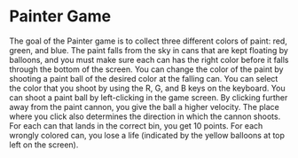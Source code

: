 # Painter Game
The goal of the Painter game is to collect three different colors of paint: red, green, and blue. The paint falls from the sky in cans that are kept floating by balloons, and you must make sure each can has the right color before it falls through the bottom of the screen. You can change the color of the paint by shooting a paint ball of the desired color at the falling can. You can select the color that you shoot by using the R, G, and B keys on the keyboard. You can shoot a paint ball by left-clicking in the game screen. By clicking further away from the paint cannon, you give the ball a higher velocity. The place where you click also determines the direction in which the cannon shoots. For each can that lands in the correct bin, you get 10 points. For each wrongly colored can, you lose a life (indicated by the yellow balloons at top left on the screen).
